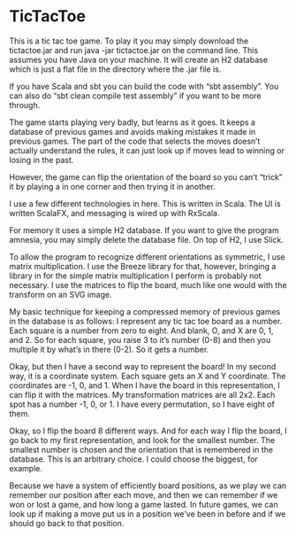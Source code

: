 # TicTacToe

This is a tic tac toe game.  To play it you may simply download the tictactoe.jar and run java -jar tictactoe.jar on the command line.  This assumes you have Java on your machine.  It will create an H2 database which is just a flat file in the directory where the .jar file is.

If you have Scala and sbt you can build the code with “sbt assembly”.  You can also do “sbt clean compile test assembly” if you want to be more through.

The game starts playing very badly, but learns as it goes.  It keeps a database of previous games and avoids making mistakes it made in previous games. The part of the code that selects the moves doesn’t actually understand the rules, it can just look up if moves lead to winning or losing in the past.

However, the game can flip the orientation of the board so you can’t “trick” it by playing a in one corner and then trying it in another.

I use a few different technologies in here.  This is written in Scala.  The UI is written ScalaFX, and messaging is wired up with RxScala.

For memory it uses a simple H2 database.  If you want to give the program amnesia, you may simply delete the database file.  On top of H2, I use Slick.

To allow the program to recognize different orientations as symmetric, I use matrix multiplication. I use the Breeze library for that, however, bringing a library in for the simple matrix multiplication I perform is probably not necessary.  I use the matrices to flip the board, much like one would with the transform on an SVG image.

My basic technique for keeping a compressed memory of previous games in the database is as follows:  I represent any tic tac toe board as a number.  Each square is a number from zero to eight.  And blank, O, and X are 0, 1, and 2.  So for each square, you raise 3 to it’s number (0-8) and then you multiple it by what’s in there (0-2).  So it gets a number.

Okay, but then I have a second way to represent the board!  In my second way, it is a coordinate system.  Each square gets an X and Y coordinate.  The coordinates are -1, 0, and 1.  When I have the board in this representation, I can flip it with the matrices.  My transformation matrices are all 2x2.  Each spot has a number -1, 0, or 1.  I have every permutation, so I have eight of them.  

Okay, so I flip the board 8 different ways.  And for each way I flip the board, I go back to my first representation, and look for the smallest number.  The smallest number is chosen and the orientation that is remembered in the database.  This is an arbitrary choice.  I could choose the biggest, for example.

Because we have a system of efficiently board positions, as we play we can remember our position after each move, and then we can remember if we won or lost a game, and how long a game lasted.  In future games, we can look up if making a move put us in a position we’ve been in before and if we should go back to that position.

